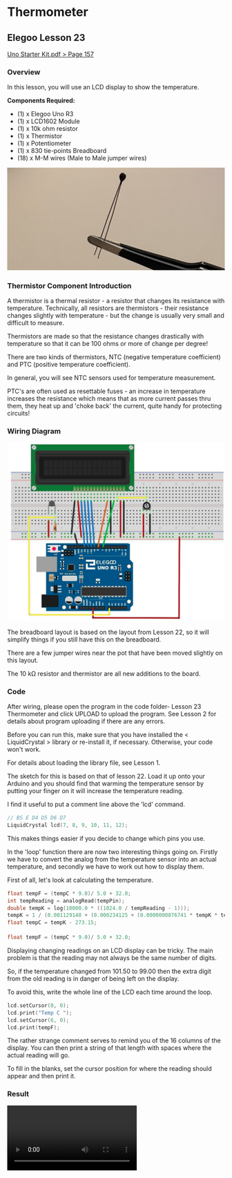 # Thermometer

## Elegoo Lesson 23

[Uno Starter Kit.pdf > Page 157](../../docs/UNO%20Starter%20Kit.pdf)

### Overview

In this lesson, you will use an LCD display to show the temperature.

**Components Required:**

* (1) x Elegoo Uno R3
* (1) x LCD1602 Module
* (1) x 10k ohm resistor
* (1) x Thermistor
* (1) x Potentiometer
* (1) x 830 tie-points Breadboard
* (18) x M-M wires (Male to Male jumper wires)

![termoresistor](thermometer_2.png)

### Thermistor Component Introduction

A thermistor is a thermal resistor - a resistor that changes its resistance with temperature. Technically, all resistors are thermistors - their resistance changes slightly with temperature - but the change is usually very small and difficult to measure.

Thermistors are made so that the resistance changes drastically with temperature so that it can be 100 ohms or more of change per degree!

There are two kinds of thermistors, NTC (negative temperature coefficient) and PTC (positive temperature coefficient).

In general, you will see NTC sensors used for temperature measurement.

PTC's are often used as resettable fuses - an increase in temperature increases the resistance which means that as more current passes thru them, they heat up and 'choke back' the current, quite handy for protecting circuits!

### Wiring Diagram

![Wiring Diagram](thermometer_1.png)



The breadboard layout is based on the layout from Lesson 22, so it will simplify things if you still have this on the breadboard.

There are a few jumper wires near the pot that have been moved slightly on this layout.

The 10 kΩ resistor and thermistor are all new additions to the board.

### Code


After wiring, please open the program in the code folder- Lesson 23 Thermometer and click UPLOAD to upload the program. See Lesson 2 for details about program uploading if there are any errors.

Before you can run this, make sure that you have installed the < LiquidCrystal > library or re-install it, if necessary. Otherwise, your code won't work.

For details about loading the library file, see Lesson 1.

The sketch for this is based on that of lesson 22. Load it up onto your Arduino and you should find that warming the temperature sensor by putting your finger on it will increase the temperature reading.

I find it useful to put a comment line above the 'lcd' command.

```cpp
// BS E D4 D5 D6 D7
LiquidCrystal lcd(7, 8, 9, 10, 11, 12);
```

This makes things easier if you decide to change which pins you use.

In the 'loop' function there are now two interesting things going on. Firstly we have to convert the analog from the temperature sensor into an actual temperature, and secondly we have to work out how to display them.

First of all, let's look at calculating the temperature.

```cpp
float tempF = (tempC * 9.0)/ 5.0 + 32.0;
int tempReading = analogRead(tempPin); 
double tempK = log(10000.0 * ((1024.0 / tempReading - 1)));
tempK = 1 / (0.001129148 + (0.000234125 + (0.0000000876741 * tempK * tempK )) * tempK );
float tempC = tempK - 273.15;

float tempF = (tempC * 9.0)/ 5.0 + 32.0;
```

Displaying changing readings on an LCD display can be tricky. The main problem is that the reading may not always be the same number of digits.

So, if the temperature changed from 101.50 to 99.00 then the extra digit from the old reading is in danger of being left on the display.

To avoid this, write the whole line of the LCD each time around the loop.

```cpp
lcd.setCursor(0, 0);
lcd.print("Temp C ");
lcd.setCursor(6, 0);
lcd.print(tempF);

```

The rather strange comment serves to remind you of the 16 columns of the display. You can then print a string of that length with spaces where the actual reading will go.

To fill in the blanks, set the cursor position for where the reading should appear and then print it.

### Result

![proof](thermometer.mp4)
